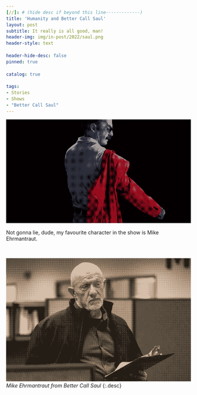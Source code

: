 ```yaml
---
[//]: # (hide desc if beyond this line-------------)
title: 'Humanity and Better Call Saul'
layout: post
subtitle: It really is all good, man!
header-img: img/in-post/2022/saul.png
header-style: text

header-hide-desc: false
pinned: true

catalog: true

tags:
- Stories
- Shows
- "Better Call Saul"
---
```


![Gene becoming Saul again](/img/in-post/2022/saul.png)

Not gonna lie, dude, my favourite character in the show is Mike Ehrmantraut.

<br>

![Mike pretending to be a consultant](/img/in-post/2022/mike.png)
*Mike Ehrmantraut from Better Call Saul*
{:.desc}

